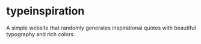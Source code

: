 typeinspiration
===============

A simple website that randomly generates inspirational quotes with beautiful typography and rich colors.
